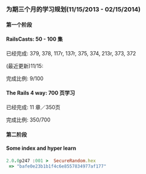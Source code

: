### 为期三个月的学习规划(11/15/2013 - 02/15/2014)



#### 第一个阶段

#### RailsCasts: 50 - 100 集

已经完成: 379, 378, 117r, 137r, 375, 374, 213r, 373, 372

(最近更新)11/15: 

完成比例: 9/100

#### The Rails 4 way: 700 页学习

已经完成: 11 章／350页

完成比例: 350/700



#### 第二阶段

















#### Some index and hyper learn


```ruby
2.0.0p247 :001 >  SecureRandom.hex
 => "bafe0e23b1b1f4c6e8557834977af177"
```
